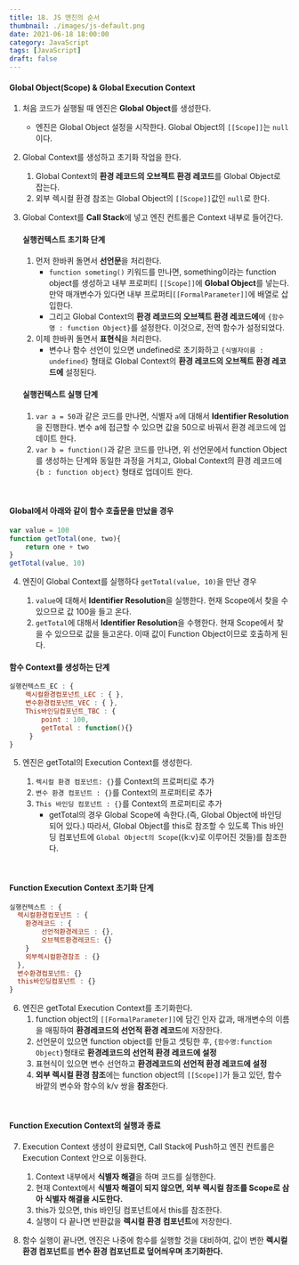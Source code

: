 ```yaml
---
title: 18. JS 엔진의 순서
thumbnail: ./images/js-default.png
date: 2021-06-18 18:00:00
category: JavaScript
tags: [JavaScript]
draft: false
---
```


#### Global Object(Scope) & Global Execution Context

1. 처음 코드가 실행될 때 엔진은 **Global Object**를 생성한다.

   - 엔진은 Global Object 설정을 시작한다. Global Object의 `[[Scope]]`는 `null`이다.

2. Global Context를 생성하고 초기화 작업을 한다.

   1. Global Context의 **환경 레코드의 오브젝트 환경 레코드**를 Global Object로 잡는다.
   2. 외부 렉시컬 환경 참조는 Global Object의 `[[Scope]]`값인 `null`로 한다.

3. Global Context를 **Call Stack**에 넣고 엔진 컨트롤은 Context 내부로 들어간다.

   #### 실행컨텍스트 초기화 단계

   1. 먼저 한바퀴 돌면서 **선언문**을 처리한다.
      - `function someting()` 키워드를 만나면, something이라는 function object를 생성하고 내부 프로퍼티 `[[Scope]]`에 **Global Object**를 넣는다. 만약 매개변수가 있다면 내부 프로퍼티`[[FormalParameter]]`에 배열로 삽입한다.
      - 그리고 Global Context의 **환경 레코드의 오브젝트 환경 레코드에**에 `{함수명 : function Object}`를 설정한다. 이것으로, 전역 함수가 설정되었다.
        <br>
   2. 이제 한바퀴 돌면서 **표현식**을 처리한다.
      - 변수나 함수 선언이 있으면 undefined로 초기화하고 `{식별자이름 : undefined}` 형태로 Global Context의 **환경 레코드의 오브젝트 환경 레코드에** 설정된다.
        <br>

   #### 실행컨텍스트 실행 단계

   1. `var a = 50`과 같은 코드를 만나면, 식별자 `a`에 대해서 **Identifier Resolution**을 진행한다. 변수 a에 접근할 수 있으면 값을 50으로 바꿔서 환경 레코드에 업데이트 한다.
   2. `var b = function()`과 같은 코드를 만나면, 위 선언문에서 function Object를 생성하는 단계와 동일한 과정을 거치고, Global Context의 환경 레코드에 `{b : function object}` 형태로 업데이트 한다.

<br>

#### Global에서 아래와 같이 함수 호출문을 만났을 경우

```Javascript
var value = 100
function getTotal(one, two){
    return one + two
}
getTotal(value, 10)
```

4. 엔진이 Global Context를 실행하다 `getTotal(value, 10)`을 만난 경우

   1. `value`에 대해서 **Identifier Resolution**을 실행한다. 현재 Scope에서 찾을 수 있으므로 값 100을 들고 온다.
   2. `getTotal`에 대해서 **Identifier Resolution**을 수행한다. 현재 Scope에서 찾을 수 있으므로 값을 들고온다. 이때 값이 Function Object이므로 호출하게 된다.

#### 함수 Context를 생성하는 단계

```javascript
실행컨텍스트_EC : {
    렉시컬환경컴포넌트_LEC : { },
    변수환경컴포넌트_VEC : { },
    This바인딩컴포넌트_TBC : {
        point : 100,
        getTotal : function(){}
     }
}
```

5. 엔진은 getTotal의 Execution Context를 생성한다.

   1. `렉시컬 환경 컴포넌트: {}`를 Context의 프로퍼티로 추가
   2. `변수 환경 컴포넌트 : {}`를 Context의 프로퍼티로 추가
   3. `This 바인딩 컴포넌트 : {}`를 Context의 프로퍼티로 추가
      - getTotal의 경우 Global Scope에 속한다.(즉, Global Object에 바인딩 되어 있다.) 따라서, Global Object를 this로 참조할 수 있도록 This 바인딩 컴포넌트에 `Global Object의 Scope`({k:v}로 이루어진 것들)를 참조한다.

<br>

#### Function Execution Context 초기화 단계

```Javascript
실행컨텍스트 : {
  렉시컬환경컴포넌트 : {
    환경레코드 : {
        선언적환경레코드 : {},
        오브젝트환경레코드: {}
    }
    외부렉시컬환경참조 : {}
  },
  변수환경컴포넌트: {}
  this바인딩컴포넌트 : {}
}
```

6. 엔진은 getTotal Execution Context를 초기화한다.
   1. function object의 `[[FormalParameter]]`에 담긴 인자 값과, 매개변수의 이름을 매핑하여 **환경레코드의 선언적 환경 레코드**에 저장한다.
   2. 선언문이 있으면 function object를 만들고 셋팅한 후, `{함수명:function Object}`형태로 **환경레코드의 선언적 환경 레코드에 설정**
   3. 표현식이 있으면 변수 선언하고 **환경레코드의 선언적 환경 레코드에 설정**
   4. **외부 렉시컬 환경 참조**에는 function object의 `[[Scope]]`가 들고 있던, 함수 바깥의 변수와 함수의 k/v 쌍을 **참조**한다.

<br>

#### Function Execution Context의 실행과 종료

7. Execution Context 생성이 완료되면, Call Stack에 Push하고 엔진 컨트롤은 Execution Context 안으로 이동한다.

   1. Context 내부에서 **식별자 해결**을 하며 코드를 실행한다.
   2. 현재 Context에서 **식별자 해결이 되지 않으면, 외부 렉시컬 참조를 Scope로 삼아 식별자 해결을 시도한다.**
   3. this가 있으면, this 바인딩 컴포넌트에서 this를 참조한다.
   4. 실행이 다 끝나면 반환값을 **렉시컬 환경 컴포넌트**에 저장한다.

8. 함수 실행이 끝나면, 엔진은 나중에 함수를 실행할 것을 대비하여, 값이 변한 **렉시컬 환경 컴포넌트**를 **변수 환경 컴포넌트로 덮어씌우며 초기화한다.**

